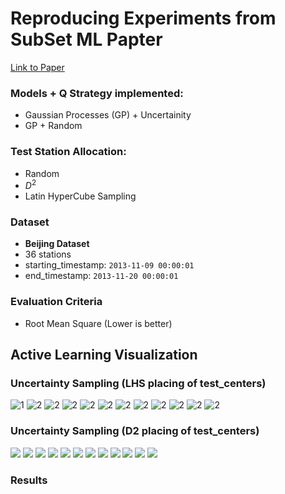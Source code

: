 # Reproducing Experiments from SubSet ML Papter
[Link to Paper](https://drive.google.com/file/d/1SEJ-7u5k0KuQnr2oVucuwBNe8bxYE2Yw/view)

### Models + Q Strategy implemented:
- Gaussian Processes (GP) + Uncertainity
- GP + Random

### Test Station Allocation:
- Random
- $D^{2}$
- Latin HyperCube Sampling

### Dataset
- **Beijing Dataset**
- 36 stations
- starting_timestamp: `2013-11-09 00:00:01`
- end_timestamp: `2013-11-20 00:00:01`

### Evaluation Criteria
- Root Mean Square (Lower is better)


## Active Learning Visualization
### Uncertainty Sampling (LHS placing of test_centers)
![1](assets/figs/Beijing_Dataset_0_Uncertainty_Sampling_lhs_7593.png)
![2](assets/figs/Beijing_Dataset_1_Uncertainty_Sampling_lhs_7593.png)
![2](assets/figs/Beijing_Dataset_2_Uncertainty_Sampling_lhs_7593.png)
![2](assets/figs/Beijing_Dataset_3_Uncertainty_Sampling_lhs_7593.png)
![2](assets/figs/Beijing_Dataset_4_Uncertainty_Sampling_lhs_7593.png)
![2](assets/figs/Beijing_Dataset_5_Uncertainty_Sampling_lhs_7593.png)
![2](assets/figs/Beijing_Dataset_6_Uncertainty_Sampling_lhs_7593.png)
![2](assets/figs/Beijing_Dataset_7_Uncertainty_Sampling_lhs_7593.png)
![2](assets/figs/Beijing_Dataset_8_Uncertainty_Sampling_lhs_7593.png)
![2](assets/figs/Beijing_Dataset_9_Uncertainty_Sampling_lhs_7593.png)
![2](assets/figs/Beijing_Dataset_10_Uncertainty_Sampling_lhs_7593.png)
![2](assets/figs/Beijing_Dataset_11_Uncertainty_Sampling_lhs_7593.png)

### Uncertainty Sampling (D2 placing of test_centers)
![](assets/figs/Beijing_Dataset_0_Uncertainty_Sampling_d2_7593.png)
![](assets/figs/Beijing_Dataset_1_Uncertainty_Sampling_d2_7593.png)
![](assets/figs/Beijing_Dataset_2_Uncertainty_Sampling_d2_7593.png)
![](assets/figs/Beijing_Dataset_3_Uncertainty_Sampling_d2_7593.png)
![](assets/figs/Beijing_Dataset_4_Uncertainty_Sampling_d2_7593.png)
![](assets/figs/Beijing_Dataset_5_Uncertainty_Sampling_d2_7593.png)
![](assets/figs/Beijing_Dataset_6_Uncertainty_Sampling_d2_7593.png)
![](assets/figs/Beijing_Dataset_7_Uncertainty_Sampling_d2_7593.png)
![](assets/figs/Beijing_Dataset_8_Uncertainty_Sampling_d2_7593.png)
![](assets/figs/Beijing_Dataset_9_Uncertainty_Sampling_d2_7593.png)
![](assets/figs/Beijing_Dataset_10_Uncertainty_Sampling_d2_7593.png)
![](assets/figs/Beijing_Dataset_11_Uncertainty_Sampling_d2_7593.png)

### Results
